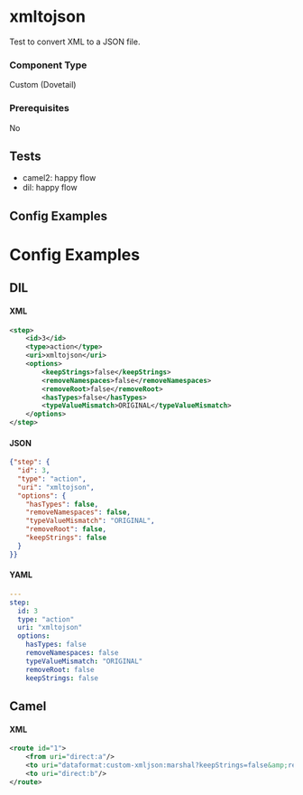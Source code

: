 # xmltojson

Test to convert XML to a JSON file.

### Component Type

Custom (Dovetail)

### Prerequisites

No

## Tests

- camel2: happy flow
- dil: happy flow

## Config Examples


# Config Examples

## DIL

#### XML

```xml
<step>
    <id>3</id>
    <type>action</type>
    <uri>xmltojson</uri>
    <options>
        <keepStrings>false</keepStrings>
        <removeNamespaces>false</removeNamespaces>
        <removeRoot>false</removeRoot>
        <hasTypes>false</hasTypes>
        <typeValueMismatch>ORIGINAL</typeValueMismatch>
    </options>
</step>
```

#### JSON

```json
{"step": {
  "id": 3,
  "type": "action",
  "uri": "xmltojson",
  "options": {
    "hasTypes": false,
    "removeNamespaces": false,
    "typeValueMismatch": "ORIGINAL",
    "removeRoot": false,
    "keepStrings": false
  }
}}
```

#### YAML

```yaml
---
step:
  id: 3
  type: "action"
  uri: "xmltojson"  
  options:
    hasTypes: false
    removeNamespaces: false
    typeValueMismatch: "ORIGINAL"
    removeRoot: false
    keepStrings: false
```

## Camel

#### XML

```xml
<route id="1">
    <from uri="direct:a"/>
    <to uri="dataformat:custom-xmljson:marshal?keepStrings=false&amp;removeNamespaces=false&amp;removeRoot=false&amp;hasTypes=false&amp;typeValueMismatch=ORIGINAL"/>
    <to uri="direct:b"/>
</route>
```



